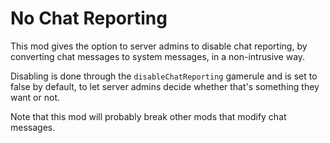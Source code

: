 # No Chat Reporting

This mod gives the option to server admins to disable chat reporting, by converting chat messages to system messages, 
in a non-intrusive way.

Disabling is done through the `disableChatReporting` gamerule and is set to false by default, to let server admins
decide whether that's something they want or not.

Note that this mod will probably break other mods that modify chat messages.
